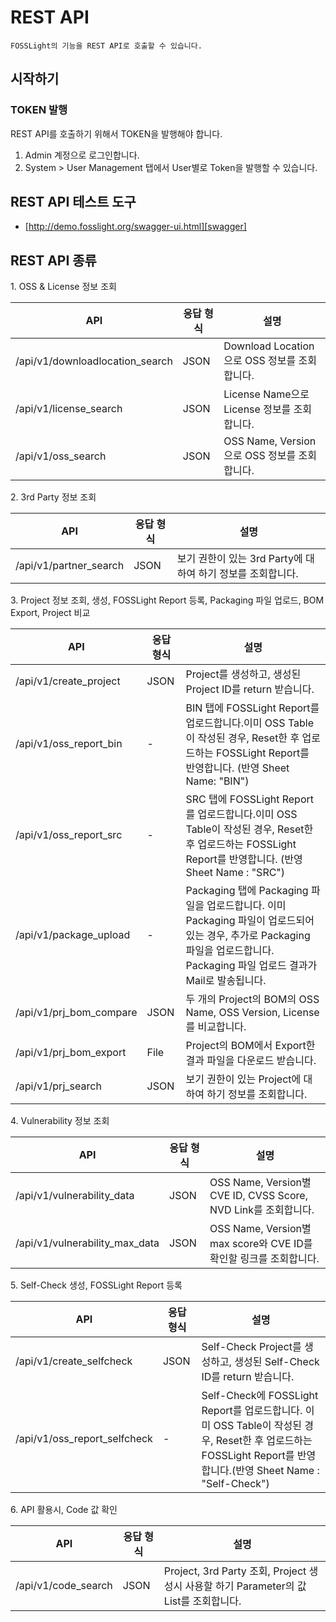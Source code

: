 # REST API
```note
FOSSLight의 기능을 REST API로 호출할 수 있습니다.
```

## 시작하기
### TOKEN 발행
REST API를 호출하기 위해서 TOKEN을 발행해야 합니다.
1. Admin 계정으로 로그인합니다.
2. System > User Management 탭에서 User별로 Token을 발행할 수 있습니다.

## REST API 테스트 도구

- [http://demo.fosslight.org/swagger-ui.html][swagger] 

[swagger]: http://demo.fosslight.org/swagger-ui.html

## REST API 종류 

1\. OSS & License 정보 조회

| API  | 응답 형식 | 설명 |
| ------------- | ------------- | ------------- |
|/api/v1/downloadlocation_search |	JSON|	Download Location으로 OSS 정보를 조회합니다.|
|/api/v1/license_search|	JSON|	License Name으로 License 정보를 조회합니다.|
|/api/v1/oss_search	|JSON|	OSS Name, Version으로 OSS 정보를 조회합니다. |


2\. 3rd Party 정보 조회

| API  | 응답 형식 | 설명 |
| ------------- | ------------- | ------------- |
|/api/v1/partner_search|	JSON	|보기 권한이 있는 3rd Party에 대하여 하기 정보를 조회합니다. |

3\. Project 정보 조회, 생성, FOSSLight Report 등록, Packaging 파일 업로드, BOM Export, Project 비교

| API  | 응답 형식 | 설명 |
| ------------- | ------------- | ------------- |
|/api/v1/create_project|	JSON|	Project를 생성하고, 생성된 Project ID를 return 받습니다.|
|/api/v1/oss_report_bin	|-	|BIN 탭에 FOSSLight Report를 업로드합니다.이미 OSS Table이 작성된 경우, Reset한 후 업로드하는 FOSSLight Report를 반영합니다. (반영 Sheet Name: "BIN")|
|/api/v1/oss_report_src|	-	|SRC 탭에 FOSSLight Report를 업로드합니다.이미 OSS Table이 작성된 경우, Reset한 후 업로드하는 FOSSLight Report를 반영합니다. (반영 Sheet Name : "SRC")|
|/api/v1/package_upload|-	|Packaging 탭에 Packaging 파일을 업로드합니다. 이미 Packaging 파일이 업로드되어 있는 경우, 추가로 Packaging 파일을 업로드합니다. Packaging 파일 업로드 결과가 Mail로 발송됩니다.|
|/api/v1/prj_bom_compare|	JSON	|두 개의 Project의 BOM의 OSS Name, OSS Version, License를 비교합니다.
|/api/v1/prj_bom_export	|File	|Project의 BOM에서 Export한 결과 파일을 다운로드 받습니다.
|/api/v1/prj_search	| JSON |보기 권한이 있는 Project에 대하여 하기 정보를 조회합니다. |

4\. Vulnerability 정보 조회

| API  | 응답 형식 | 설명 |
| ------------- | ------------- | ------------- |
|/api/v1/vulnerability_data|	JSON|	OSS Name, Version별 CVE ID, CVSS Score, NVD Link를 조회합니다. |
|/api/v1/vulnerability_max_data	|JSON	|OSS Name, Version별 max score와 CVE ID를 확인할 링크를 조회합니다.|

5\. Self-Check 생성, FOSSLight Report 등록

| API  | 응답 형식 | 설명 |
| ------------- | ------------- | ------------- |
|/api/v1/create_selfcheck|	JSON	|Self-Check Project를 생성하고, 생성된 Self-Check ID를 return 받습니다.|
|/api/v1/oss_report_selfcheck|	-	|Self-Check에 FOSSLight Report를 업로드합니다. 이미 OSS Table이 작성된 경우, Reset한 후 업로드하는 FOSSLight Report를 반영합니다.(반영 Sheet Name : "Self-Check")|

6\. API 활용시, Code 값 확인

| API  | 응답 형식 | 설명 |
| ------------- | ------------- | ------------- |
|/api/v1/code_search|	JSON	|Project, 3rd Party 조회, Project 생성시 사용할 하기 Parameter의 값 List를 조회합니다. |

